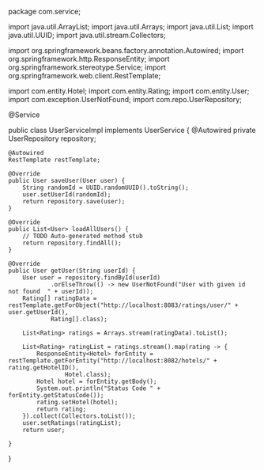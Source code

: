 package com.service;

import java.util.ArrayList;
import java.util.Arrays;
import java.util.List;
import java.util.UUID;
import java.util.stream.Collectors;

import org.springframework.beans.factory.annotation.Autowired;
import org.springframework.http.ResponseEntity;
import org.springframework.stereotype.Service;
import org.springframework.web.client.RestTemplate;

import com.entity.Hotel;
import com.entity.Rating;
import com.entity.User;
import com.exception.UserNotFound;
import com.repo.UserRepository;

@Service

public class UserServiceImpl implements UserService {
	@Autowired
	private UserRepository repository;

	@Autowired
	RestTemplate restTemplate;

	@Override
	public User saveUser(User user) {
		String randomId = UUID.randomUUID().toString();
		user.setUserId(randomId);
		return repository.save(user);
	}

	@Override
	public List<User> loadAllUsers() {
		// TODO Auto-generated method stub
		return repository.findAll();
	}

	@Override
	public User getUser(String userId) {
		User user = repository.findById(userId)
				.orElseThrow(() -> new UserNotFound("User with given id not found  " + userId));
		Rating[] ratingData = restTemplate.getForObject("http://localhost:8083/ratings/user/" + user.getUserId(),
				Rating[].class);

		List<Rating> ratings = Arrays.stream(ratingData).toList();

		List<Rating> ratingList = ratings.stream().map(rating -> {
			ResponseEntity<Hotel> forEntity = restTemplate.getForEntity("http://localhost:8082/hotels/" + rating.getHotelID(),
					Hotel.class);
			Hotel hotel = forEntity.getBody();
			System.out.println("Status Code " + forEntity.getStatusCode());
			rating.setHotel(hotel);
			return rating;
		}).collect(Collectors.toList());
		user.setRatings(ratingList);
		return user;

	}

}
